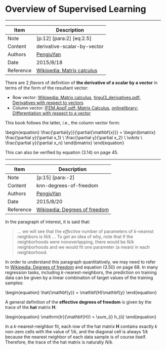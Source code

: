 # Overview of Supervised Learning

---
Item | Description
--- | ---
Note | [p:12] [para:2] [eq:2.5]
Content | derivative-scalar-by-vector
Authors | [PengjuYan](https://github.com/PengjuYan)
Date | 2015/8/18
Reference | [Wikipedia: Matrix calculus][wikipedia-matrix-calculus]

[wikipedia-matrix-calculus]: https://en.wikipedia.org/wiki/Matrix_calculus

There are 2 _flavors_ of definition of **the derivative of a scalar by a vector** in terms of the form of the resultant vector:

- Row vector: [Wikipedia: Matrix calculus][wikipedia-matrix-calculus], [tirgul3_derivatives.pdf: Derivatives with respect to vectors](http://www.cs.huji.ac.il/~csip/tirgul3_derivatives.pdf)
- Column vector: [IFEM.AppF.pdf: Matrix Calculus](http://www.colorado.edu/engineering/cas/courses.d/IFEM.d/IFEM.AppF.d/IFEM.AppF.pdf), [onlinelibrary: Differentiation with respect to a vector](http://onlinelibrary.wiley.com/doi/10.1002/0471705195.app3/pdf)

This book follows the latter, i.e., the column vector form:

\begin{equation}
\frac{\partial{y}}{\partial{\mathbf{x}}} = \begin{bmatrix} \frac{\partial y}{\partial x_1} \\ \frac{\partial y}{\partial x_2} \\ \vdots \\ \frac{\partial y}{\partial x_n} \end{bmatrix}
\end{equation}

This can also be verified by equation (3.14) on page 45.

---
Item | Description
--- | ---
Note | [p:15] [para:-2]
Content | knn-degrees-of-freedom
Authors | [PengjuYan](https://github.com/PengjuYan)
Date | 2015/8/20
Reference | [Wikipedia: Degrees of freedom][wikipedia-degrees-of-freedom]

[wikipedia-degrees-of-freedom]: https://en.wikipedia.org/wiki/Degrees_of_freedom_%28statistics%29

In the paragraph of interest, it is said that:

> ... we will see that the _effective_ number of parameters of $k$-nearest neighbors is $N/k$ ... To get an idea of why, note that if the neighborhoods were nonoverlapping, there would be $N/k$ neighborhoods and we would fit one parameter (a mean) in each neighborhood.

In order to understand this paragraph quantitatively, we may need to refer to [Wikipedia: Degrees of freedom][wikipedia-degrees-of-freedom] and equation (3.50) on page 68. In many regression tasks, including $k$-nearest-neighbors, the prediction on training data can be given by a linear combination of target values of the training samples:

\begin{equation}
\hat{\mathbf{y}} = \mathbf{H}\mathbf{y}
\end{equation}

A general definition of the **effective degrees of freedom** is given by the trace of the **hat** matrix $\mathbf{H}$:

\begin{equation}
\mathrm{tr}(\mathbf{H}) = \sum_{i} h_{ii}
\end{equation}

In a $k$-nearest-neighbor fit, each row of the hat matrix $\mathbf{H}$ contains exactly $k$ non-zero cells with the value of $1/k$, and the diagonal cell is always $1/k$ because the nearest neighbor of each data sample is of course itself. Therefore, the trace of the hat matrix is naturally $N/k$.


